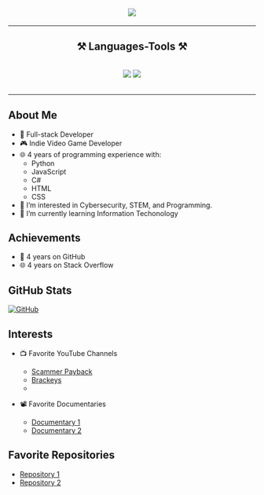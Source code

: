 <h1 align="center">
    <img src="https://readme-typing-svg.herokuapp.com/?font=Righteous&size=35&center=true&vCenter=true&width=500&height=70&duration=5000&lines=Hello+Everyone!+👋;+I'm+Conie+151!;" />
</h1>

<hr/>
<h2 align="center">⚒️ Languages-Tools ⚒️</h2>
<br/>
<div align="center">
    <img src="https://skillicons.dev/icons?i=react,html,css,vscode,github,figma,git" />
    <img src="https://skillicons.dev/icons?i=nodejs,python,javascript,firebase,c#,java" /><br>
</div>
<br/>
<hr/>

## About Me
- 🚀 Full-stack Developer
- 🎮 Indie Video Game Developer
- 🌐 4 years of programming experience with:
  - Python
  - JavaScript
  - C#
  - HTML
  - CSS
- 👀 I’m interested in Cybersecurity, STEM, and Programming.
- 🌱 I’m currently learning Information Techonology
## Achievements

- 📅 4 years on GitHub
- 🌐 4 years on Stack Overflow
## GitHub Stats

[![GitHub](https://img.shields.io/badge/GitHub-%23000000.svg?style=for-the-badge&logo=GitHub&logoColor=white)](https://github.com/<your-username>)

## Interests

- 📺 Favorite YouTube Channels
  - [Scammer Payback](https://www.youtube.com/@ScammerPayback)
  - [Brackeys](https://www.youtube.com/@Brackeys)
  - 

- 📽️ Favorite Documentaries
  - [Documentary 1](link_to_doc_1)
  - [Documentary 2](link_to_doc_2)

## Favorite Repositories

- [Repository 1](link_to_repo_1)
- [Repository 2](link_to_repo_2)

<!---
conie151/conie151 is a ✨ special ✨ repository because its `README.md` (this file) appears on your GitHub profile.
You can click the Preview link to take a look at your changes.
--->
